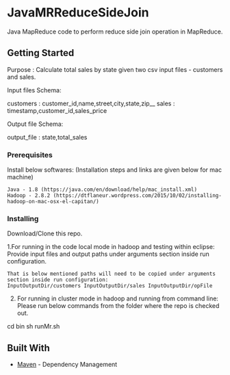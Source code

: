 # JavaMRReduceSideJoin
Java MapReduce code to perform reduce side join operation in MapReduce.

## Getting Started

Purpose : Calculate total sales by state given two csv input files - customers and sales.

Input files Schema:

customers : customer_id,name,street,city,state,zip__
sales : timestamp,customer_id,sales_price

Output file Schema:

output_file : state,total_sales

### Prerequisites
Install below softwares: (Installation steps and links are given below for mac machine)

```
Java - 1.8 (https://java.com/en/download/help/mac_install.xml)
Hadoop - 2.8.2 (https://dtflaneur.wordpress.com/2015/10/02/installing-hadoop-on-mac-osx-el-capitan/)
```

### Installing

Download/Clone this repo.

1.For running in the code local mode in hadoop and testing within eclipse:
  Provide input files and output paths under arguments section inside run configuration.

```
That is below mentioned paths will need to be copied under arguments section inside run configuration: 
InputOutputDir/customers InputOutputDir/sales InputOutputDir/opFile
```

2. For running in cluster mode in hadoop and running from command line:
   Please run below commands from the folder where the repo is checked out.
   
cd bin
sh runMr.sh

## Built With

* [Maven](https://maven.apache.org/) - Dependency Management
